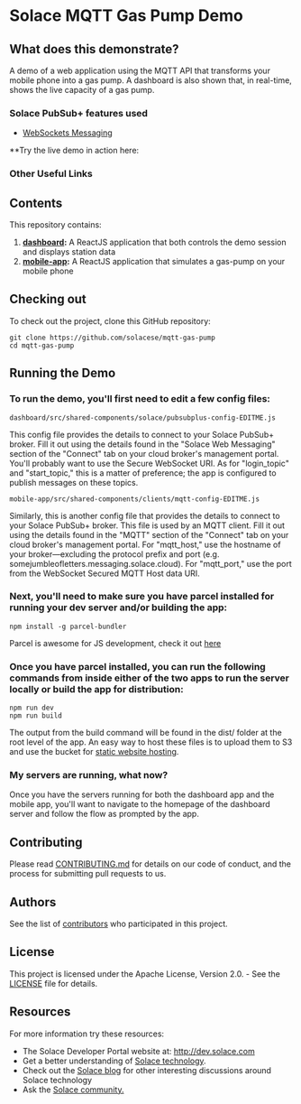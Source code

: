 # Solace MQTT Gas Pump Demo

## What does this demonstrate?

A demo of a web application using the MQTT API that transforms your mobile phone into a gas pump. A dashboard is also shown that, in real-time, shows the live capacity of a gas pump.

  
### Solace PubSub+ features used
- [WebSockets Messaging](https://docs.solace.com/Solace-PubSub-Messaging-APIs/JavaScript-API/Web-Messaging-Concepts/Web-Messaging-Architectures.htm)

**Try the live demo in action here:


### Other Useful Links


## Contents

This repository contains:

1. **[dashboard](dashboard/):** A ReactJS application that both controls the demo session and displays station data
2. **[mobile-app](mobile-web-app/):** A ReactJS application that simulates a gas-pump on your mobile phone


## Checking out

To check out the project, clone this GitHub repository:

```
git clone https://github.com/solacese/mqtt-gas-pump
cd mqtt-gas-pump
```

## Running the Demo

### To run the demo, you'll first need to edit a few config files:

```
dashboard/src/shared-components/solace/pubsubplus-config-EDITME.js
```
This config file provides the details to connect to your Solace PubSub+ broker.  Fill it out using the details found in the "Solace Web Messaging" section of the "Connect" tab on your cloud broker's management portal.  You'll probably want to use the Secure WebSocket URI.  As for "login_topic" and "start_topic," this is a matter of preference; the app is configured to publish messages on these topics. 

```
mobile-app/src/shared-components/clients/mqtt-config-EDITME.js
```
Similarly, this is another config file that provides the details to connect to your Solace PubSub+ broker.  This file is used by an MQTT client.  Fill it out using the details found in the "MQTT" section of the "Connect" tab on your cloud broker's management portal.  For "mqtt_host," use the hostname of your broker—excluding the protocol prefix and port (e.g. somejumbleofletters.messaging.solace.cloud).  For "mqtt_port," use the port from the WebSocket Secured MQTT Host data URI.  
   
### Next, you'll need to make sure you have parcel installed for running your dev server and/or building the app:
```
npm install -g parcel-bundler
```
Parcel is awesome for JS development, check it out [here](https://parceljs.org/getting_started.html)

### Once you have parcel installed, you can run the following commands from inside either of the two apps to run the server locally or build the app for distribution:
```
npm run dev
npm run build
```
The output from the build command will be found in the dist/ folder at the root level of the app.  An easy way to host these files is to upload them to S3 and use the bucket for [static website hosting](https://docs.aws.amazon.com/AmazonS3/latest/dev/WebsiteHosting.html).

### My servers are running, what now?
Once you have the servers running for both the dashboard app and the mobile app, you'll want to navigate to the homepage of the dashboard server and follow the flow as prompted by the app.  

## Contributing

Please read [CONTRIBUTING.md](CONTRIBUTING.md) for details on our code of conduct, and the process for submitting pull requests to us.

## Authors

See the list of [contributors](https://github.com/solacese/machine-learning-demo/graphs/contributors) who participated in this project.

## License

This project is licensed under the Apache License, Version 2.0. - See the [LICENSE](LICENSE) file for details.

## Resources

For more information try these resources:

- The Solace Developer Portal website at: http://dev.solace.com
- Get a better understanding of [Solace technology](http://dev.solace.com/tech/).
- Check out the [Solace blog](http://dev.solace.com/blog/) for other interesting discussions around Solace technology
- Ask the [Solace community.](http://dev.solace.com/community/)

